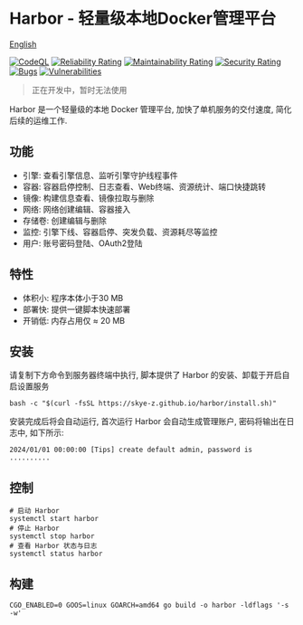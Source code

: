# Harbor - 轻量级本地Docker管理平台

[English](README_en.md)

[![CodeQL](https://github.com/skye-z/harbor/workflows/CodeQL/badge.svg)](https://github.com/skye-z/harbor/security/code-scanning)
[![Reliability Rating](https://sonarcloud.io/api/project_badges/measure?project=skye-z_harbor&metric=reliability_rating)](https://sonarcloud.io/summary/new_code?id=skye-z_harbor)
[![Maintainability Rating](https://sonarcloud.io/api/project_badges/measure?project=skye-z_harbor&metric=sqale_rating)](https://sonarcloud.io/summary/new_code?id=skye-z_harbor)
[![Security Rating](https://sonarcloud.io/api/project_badges/measure?project=skye-z_harbor&metric=security_rating)](https://sonarcloud.io/summary/new_code?id=skye-z_harbor)
[![Bugs](https://sonarcloud.io/api/project_badges/measure?project=skye-z_harbor&metric=bugs)](https://sonarcloud.io/summary/new_code?id=skye-z_harbor)
[![Vulnerabilities](https://sonarcloud.io/api/project_badges/measure?project=skye-z_harbor&metric=vulnerabilities)](https://sonarcloud.io/summary/new_code?id=skye-z_harbor)

> 正在开发中，暂时无法使用

Harbor 是一个轻量级的本地 Docker 管理平台, 加快了单机服务的交付速度, 简化后续的运维工作.

## 功能

* 引擎: 查看引擎信息、监听引擎守护线程事件
* 容器: 容器启停控制、日志查看、Web终端、资源统计、端口快捷跳转
* 镜像: 构建信息查看、镜像拉取与删除
* 网络: 网络创建编辑、容器接入
* 存储卷: 创建编辑与删除
* 监控: 引擎下线、容器启停、突发负载、资源耗尽等监控
* 用户: 账号密码登陆、OAuth2登陆

## 特性

* 体积小: 程序本体小于30 MB
* 部署快: 提供一键脚本快速部署
* 开销低: 内存占用仅 ≈ 20 MB

## 安装

请复制下方命令到服务器终端中执行, 脚本提供了 Harbor 的安装、卸载于开启自启设置服务

```shell
bash -c "$(curl -fsSL https://skye-z.github.io/harbor/install.sh)"
```

安装完成后将会自动运行, 首次运行 Harbor 会自动生成管理账户, 密码将输出在日志中, 如下所示:

```log
2024/01/01 00:00:00 [Tips] create default admin, password is ..........
```

## 控制

```shell
# 启动 Harbor
systemctl start harbor
# 停止 Harbor
systemctl stop harbor
# 查看 Harbor 状态与日志
systemctl status harbor
```

## 构建

```shell
CGO_ENABLED=0 GOOS=linux GOARCH=amd64 go build -o harbor -ldflags '-s -w'
```
